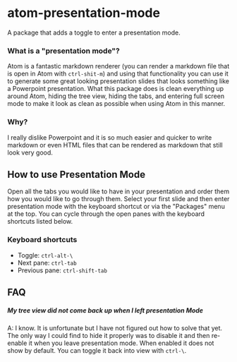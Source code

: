 # atom-presentation-mode

A package that adds a toggle to enter a presentation mode.

### What is a "presentation mode"?
Atom is a fantastic markdown renderer (you can render a markdown file that is open in Atom with `ctrl-shit-m`) and using that functionality you can use it to generate some great looking presentation slides that looks something like a Powerpoint presentation. What this package does is clean everything up around Atom, hiding the tree view, hiding the tabs, and entering full screen mode to make it look as clean as possible when using Atom in this manner.

### Why?
I really dislike Powerpoint and it is so much easier and quicker to write markdown or even HTML files that can be rendered as markdown that still look very good.

## How to use Presentation Mode

Open all the tabs you would like to have in your presentation and order them how you would like to go through them. Select your first slide and then enter presentation mode with the keyboard shortcut or via the "Packages" menu at the top. You can cycle through the open panes with the keyboard shortcuts listed below.

### Keyboard shortcuts
- Toggle: `ctrl-alt-\`
- Next pane: `ctrl-tab`
- Previous pane: `ctrl-shift-tab`

## FAQ
##### My tree view did not come back up when I left presentation Mode
A: I know. It is unfortunate but I have not figured out how to solve that yet. The only way I could find to hide it properly was to disable it and then re-enable it when you leave presentation mode. When enabled it does not show by default. You can toggle it back into view with `ctrl-\`.
